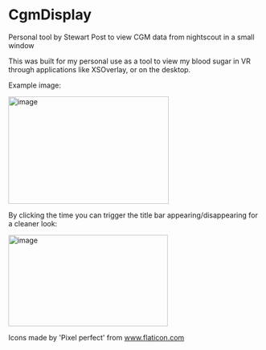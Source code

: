# CgmDisplay
Personal tool by Stewart Post to view CGM data from nightscout in a small window

This was built for my personal use as a tool to view my blood sugar in VR through applications like XSOverlay, or on the desktop.

Example image:

<img width="319" height="214" alt="image" src="https://github.com/user-attachments/assets/13b39537-1fed-4c08-9094-bd2227374d17" />

By clicking the time you can trigger the title bar appearing/disappearing for a cleaner look:

<img width="317" height="182" alt="image" src="https://github.com/user-attachments/assets/85ea8197-c3f6-4566-af76-8b33d99d2e6e" />

Icons made by 'Pixel perfect' from www.flaticon.com
